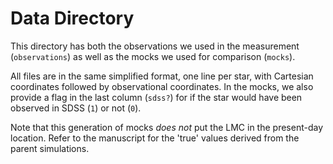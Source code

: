 # Data Directory

This directory has both the observations we used in the measurement (`observations`) as well as the mocks we used for comparison (`mocks`). 

All files are in the same simplified format, one line per star, with Cartesian coordinates followed by observational coordinates. In the mocks, we also provide a flag in the last column (`sdss?`) for if the star would have been observed in SDSS (`1`) or not (`0`).

Note that this generation of mocks _does not_ put the LMC in the present-day location. Refer to the manuscript for the 'true' values derived from the parent simulations.